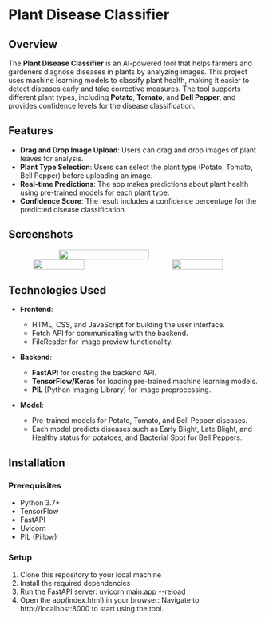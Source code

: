 # Plant Disease Classifier

## Overview
The **Plant Disease Classifier** is an AI-powered tool that helps farmers and gardeners diagnose diseases in plants by analyzing images. This project uses machine learning models to classify plant health, making it easier to detect diseases early and take corrective measures. The tool supports different plant types, including **Potato**, **Tomato**, and **Bell Pepper**, and provides confidence levels for the disease classification.

## Features
- **Drag and Drop Image Upload**: Users can drag and drop images of plant leaves for analysis.
- **Plant Type Selection**: Users can select the plant type (Potato, Tomato, Bell Pepper) before uploading an image.
- **Real-time Predictions**: The app makes predictions about plant health using pre-trained models for each plant type.
- **Confidence Score**: The result includes a confidence percentage for the predicted disease classification.

## Screenshots

<div style="display: flex; justify-content: center;  width: 100%;">
    <img src="https://github.com/user-attachments/assets/e61c3626-548c-4ee1-bbb4-9c1650daa49b" width="60%" />
</div>

<div style="display: flex; justify-content: space-between; width: 100%; padding: 0 10%;">
    <img src="https://github.com/user-attachments/assets/caa068cb-a534-4bae-9729-3f238df84ae9" width="45%" />
    <img src="https://github.com/user-attachments/assets/393ea454-abf2-4182-8f31-eda3f5087984" width="45%" />
</div>


## Technologies Used
- **Frontend**:
  - HTML, CSS, and JavaScript for building the user interface.
  - Fetch API for communicating with the backend.
  - FileReader for image preview functionality.
  
- **Backend**:
  - **FastAPI** for creating the backend API.
  - **TensorFlow/Keras** for loading pre-trained machine learning models.
  - **PIL** (Python Imaging Library) for image preprocessing.

- **Model**:
  - Pre-trained models for Potato, Tomato, and Bell Pepper diseases.
  - Each model predicts diseases such as Early Blight, Late Blight, and Healthy status for potatoes, and Bacterial Spot for Bell Peppers.

## Installation

### Prerequisites
- Python 3.7+
- TensorFlow
- FastAPI
- Uvicorn
- PIL (Pillow)

### Setup

1. Clone this repository to your local machine
2. Install the required dependencies
3. Run the FastAPI server: uvicorn main:app --reload
4. Open the app(index.html) in your browser: Navigate to http://localhost:8000 to start using the tool.
